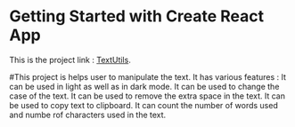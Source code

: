 # Getting Started with Create React App

This is the project link : [TextUtils](https://sensational-belekoy-787c8d.netlify.app/).

#This project is helps user to manipulate the text.
It has various features :
It can be used in light as well as in dark mode.
It can be used to change the case of the text.
It can be used to remove the extra space in the text.
It can be used to copy text to clipboard.
It can count the number of words used and numbe rof characters used in the text.
